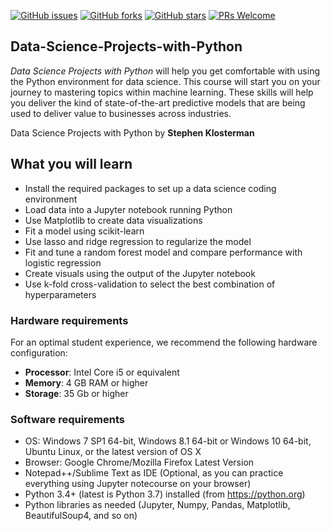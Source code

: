 [![GitHub issues](https://img.shields.io/github/issues/TrainingByPackt/Data-Science-Projects-with-Python.svg)](https://github.com/TrainingByPackt/Data-Science-Projects-with-Python/issues)
[![GitHub forks](https://img.shields.io/github/forks/TrainingByPackt/Data-Science-Projects-with-Python.svg)](https://github.com/TrainingByPackt/Data-Science-Projects-with-Python/network)
[![GitHub stars](https://img.shields.io/github/stars/TrainingByPackt/Data-Science-Projects-with-Python.svg)](https://github.com/TrainingByPackt/Data-Science-Projects-with-Python/stargazers)
[![PRs Welcome](https://img.shields.io/badge/PRs-welcome-brightgreen.svg)](https://github.com/TrainingByPackt/Data-Science-Projects-with-Python/pulls)

## Data-Science-Projects-with-Python
*Data Science Projects with Python* will help you get comfortable with using the Python environment for data science. This course will start you on your journey to mastering topics within machine learning. These skills will help you deliver the kind of state-of-the-art predictive models that are being used to deliver value to businesses across industries.

Data Science Projects with Python by **Stephen Klosterman**

## What you will learn
* Install the required packages to set up a data science coding environment
* Load data into a Jupyter notebook running Python
* Use Matplotlib to create data visualizations
* Fit a model using scikit-learn
* Use lasso and ridge regression to regularize the model
* Fit and tune a random forest model and compare performance with logistic regression
* Create visuals using the output of the Jupyter notebook
* Use k-fold cross-validation to select the best combination of hyperparameters
### Hardware requirements
For an optimal student experience, we recommend the following hardware configuration:
* **Processor**: Intel Core i5 or equivalent
* **Memory**: 4 GB RAM or higher
* **Storage**: 35 Gb or higher

### Software requirements
* OS: Windows 7 SP1 64-bit, Windows 8.1 64-bit or Windows 10 64-bit, Ubuntu Linux, or the latest version of OS X
* Browser: Google Chrome/Mozilla Firefox Latest Version
* Notepad++/Sublime Text as IDE (Optional, as you can practice everything using Jupyter notecourse on your browser)
* Python 3.4+ (latest is Python 3.7) installed (from https://python.org)
* Python libraries as needed (Jupyter, Numpy, Pandas, Matplotlib, BeautifulSoup4, and so on)

